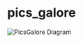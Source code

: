 # pics_galore

![PicsGalore Diagram](https://github.com/user-attachments/assets/1daff5ad-f312-4d0a-a987-ee155ba6f9c8)
